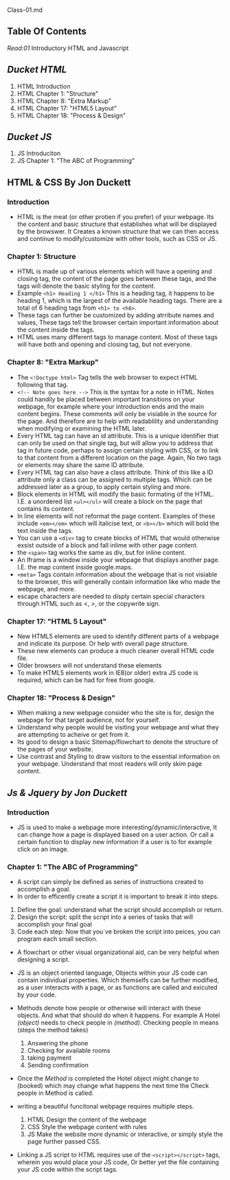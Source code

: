Class-01.md

## **Table Of Contents**

_Read:01_ Introductory HTML and Javascript

## ***Ducket HTML***

  1. HTML Introduction
  2. HTML Chapter 1: "Structure"
  3. HTML Chapter 8: "Extra Markup"
  4. HTML Chapter 17: "HTML5 Layout"
  5. HTML Chapter 18: "Process & Design"
  
## ***Ducket JS***
  
  1. JS Introduciton
  2. JS Chapter 1: "The ABC of Programming"

## HTML & CSS By Jon Duckett

### **Introduction**

- HTML is the meat (or other protien if you prefer) of your webpage. Its the content and basic structure that establishes what will be displayed by the browswer. It Creates a known structure that we can then access and continue to modify/customize with other tools, such as CSS or JS.

### **Chapter 1: Structure**

- HTML is made up of various elements which will have a opening and closing tag, the content of the page goes between these tags, and the tags will denote the basic styling for the content.
- Example  `<h1> Heading 1 </h1>` This is a heading tag, it happens to be heading 1, which is the largest of the available heading tags. There are a total of 6 heading tags from `<h1> to <h6>`.
- These tags can further be customized by adding atrribute names and values, These tags tell the browser certain important information about the content inside the tags.
- HTML uses many different tags to manage content. Most of these tags will have both and opening and closing tag, but not everyone.

### **Chapter 8: "Extra Markup"**

- The `<!Doctype html>` Tag tells the web browser to expect HTML following that tag.
- `<!-- Note goes here -->` This is the syntax for a note in HTML. Notes could handily be placed between important transitions on your webpage, for example where your introduction ends and the main content begins. These comments will only be visiable in the source for the page. And therefore are to help with readablility and understanding when modifying or examining the HTML later.
- Every HTML tag can have an id attribute. This is a unique identifier that can only be used on that single tag, but will allow you to address that tag in future code, perhaps to assign certain styling with CSS, or to link to that content from a different location on the page. Again, No two tags or elements may share the same ID attribute.
- Every HTML tag can also have a class attribute. Think of this like a ID attribute only a class can be assigned to multiple tags. Which can be addressed later as a group, to apply certain styling and more.
- Block elements in HTML will modify the basic formating of the HTML. I.E. a unordered list `<ul></ul>` will create a block on the page that contains its content.
- In line elements will not reformat the page content. Examples of these include `<em></em>` which will italicise text, or `<b></b>` which will bold the text inside the tags.
- You can use a `<div>` tag to create blocks of HTML that would otherwise exsist outside of a block and fall inlime with other page content.
- the `<span>` tag works the same as div, but for inline content.
- An Iframe is a window inside your webpage that displays another page. I.E. the map content inside google.maps.
- `<meta>` Tags contain information about the webpage that is not visiable to the browser, this will generally contain information like who made the webpage, and more.
- escape characters are needed to disply certain special characters through HTML such as <, >, or the copywrite sign.

### **Chapter 17: "HTML 5 Layout"**

- New HTML5 elements are used to identify different parts of a webpage and indicate its purpose. Or help with overall page structure.
- These new elements can produce a much cleaner overall HTML code file.
- Older browsers will not understand these elements
- To make HTML5 elements work in IE8(or older) extra JS code is required, which can be had for free from google.

### **Chapter 18: "Process & Design"**

- When making a new webpage consider who the site is for, design the webpage for that target audience, not for yourself.
- Understand why people would be visiting your webpage and what they are attempting to acheive or get from it.
- Its good to design a basic Sitemap/flowchart to denote the structure of the pages of your website.
- Use contrast and Styling to draw visitors to the essential information on your webpage. Understand that most readers will only skim page content.

## ***Js & Jquery by Jon Duckett***

### **Introduction**

- JS is used to make a webpage more interesting/dynamic/interactive, It can change how a page is displayed based on a user action. Or call a certain function to display new information if a user is to for example click on an image.

### **Chapter 1: "The ABC of Programming"**

- A script can simply be defined as series of instructions created to accomplish a goal.
- In order to efficently create a script it is important to break it into steps.

 1. Define the goal: understand what the script should accomplish or return.
 2. Design the script: split the script into a series of tasks that will accomplish your final goal
 3. Code each step: Now that you`ve broken the script into peices, you can program each small section.

- A flowchart or other visual organizational aid, can be very helpful when designing a script.
- JS is an object oriented language, Objects within your JS code can contain individual properties. Which themselfs can be further modified, as a user interacts with a page, or as functions are called and exicuted by your code.
- Methods denote how people or otherwise will interact with these objects. And what that should do when it happens. For example
    A Hotel *(object)* needs to check people in *(method)*.
    Checking people in means (steps the method takes)
     1. Answering the phone
     2. Checking for available rooms
     3. taking payment
     4. Sending confirmation

- Once the *Method* is completed the Hotel object might change to (booked) which may change what happens the next time the Check people in Method is called.
- writing a beautiful funcitonal webpage requires multiple steps.
    1. HTML Design the content of the webpage
    2. CSS Style the webpage content with rules
    3. JS Make the website more dynamic or interactive, or simply style the page further passed CSS.

- Linking a JS script to HTML requires use of the `<script></script>` tags, wherein you would place your JS code, Or better yet the file containing your JS code within the script tags.
